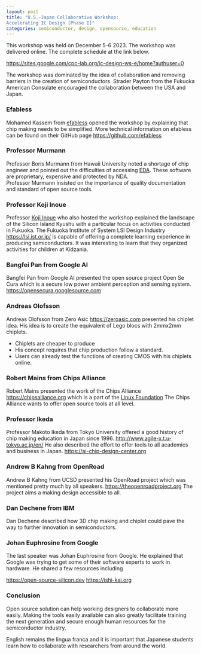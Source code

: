 ```yaml
---
layout: post
title: "U.S.-Japan Collaborative Workshop:
Accelerating IC Design [Phase I]"
categories: semiconductor, design, opensource, education
---
```


This workshop was held on December 5-6 2023. The workshop was delivered online. The complete schedule at the link below.  

<https://sites.google.com/cpc-lab.org/ic-design-ws-e/home?authuser=0>

The workshop was dominated by the idea of collaboration and removing barriers in the creation of semiconductors. Strader Payton from the Fukuoka American Consulate encouraged the collaboration between the USA and Japan. 

### Efabless
Mohamed Kassem from [efabless](https://efabless.com/) opened the workshop by explaining that chip making needs to be simplified. More technical information on efabless can be found on their GitHub page <https://github.com/efabless>

### Professor Murmann
Professor Boris Murmann from Hawaii University noted a shortage of chip engineer and pointed out the difficulties of accessing [EDA](https://en.wikipedia.org/wiki/Electronic_design_automation). These software are proprietary, expensive and protected by NDA.  
Professor Murmann insisted on the importance of quality documentation and standard of open source tools.

### Professor Koji Inoue
Professor [Koji Inoue](https://sites.google.com/view/kojiinoue-jp/) who also hosted the workshop explained the landscape of the Silicon Island Kyushu with a particular focus on activities conducted in Fukuoka. 
The Fukuoka Institute of System LSI Design Industry <https://lsi.ist.or.jp/> is capable of offering a complete learning experience in producing semiconductors. It was interesting to learn that they organized activities for children at Kidzania. 

### Bangfei Pan from Google AI
Bangfei Pan from Google AI presented the open source project Open Se Cura  which is a secure low power ambient perception and sensing system. <https://opensecura.googlesource.com>


### Andreas Olofsson
Andreas Olofsson from Zero Asic <https://zeroasic.com> presented his chiplet idea. His idea is to create the equivalent of Lego blocs with 2mmx2mm chiplets. 
- Chiplets are cheaper to produce
- His concept requires that chip production follow a standard. 
- Users can already test the functions of creating CMOS with his chiplets online. 

### Robert Mains from Chips Alliance
Robert Mains presented the work of the Chips Alliance <https://chipsalliance.org> which is a part of the [Linux Foundation](https://linuxfoundation.org)
The Chips Alliance wants to offer open source tools at all level. 

### Professor Ikeda
Professor Makoto Ikeda from Tokyo University offered a good history of chip making education in Japan since 1996. <http://www.agile-x.t.u-tokyo.ac.jp/en/>
He also described the effort to offer tools to all academics and business in Japan. <https://ai-chip-design-center.org>


### Andrew B Kahng from OpenRoad
Andrew B Kahng from UCSD  presented his OpenRoad project which was mentioned pretty much by all speakers. <https://theopenroadproject.org>
The project aims a making design accessible to all. 

### Dan Dechene from IBM
Dan Dechene described how 3D chip making and chiplet could pave the way to further innovation in semiconductors. 

### Johan Euphrosine from Google
The last speaker was Johan Euphrosine from Google. He explained that Google was trying to get some of their software experts to work in hardware. 
He shared a few resources including

<https://open-source-silicon.dev>
<https://ishi-kai.org>

### Conclusion

Open source solution can help working designers to collaborate more easily. Making the tools easily available can also greatly facilitate training the next generation and secure enough human resources for the semiconductor industry. 

English remains the lingua franca and it is important that Japanese students learn how to collaborate with researchers from around the world. 
